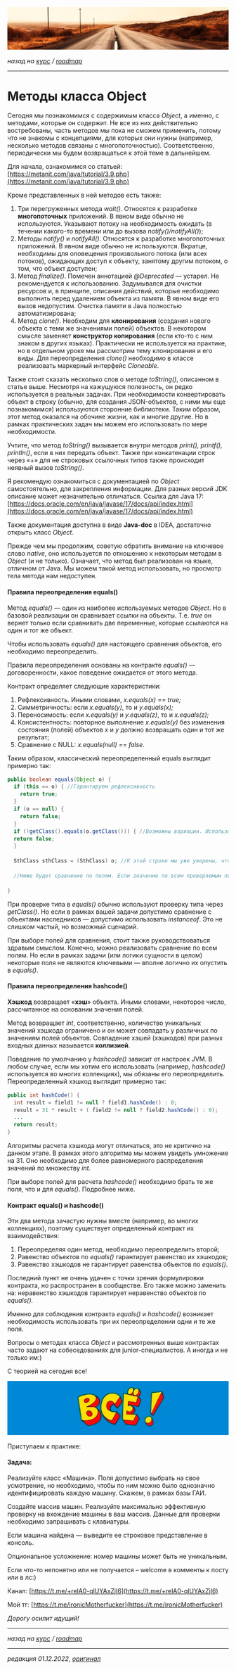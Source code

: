 ![](../../common_files/header.png)

*назад на [курс](../../course.md) / [roadmap](../../roadmap.md)*

***

   

Методы класса Object
====================

Сегодня мы познакомимся с содержимым класса _Object_, а именно, с методами, которые он содержит. Не все из них действительно востребованы, часть методов мы пока не сможем применить, потому что не знакомы с концепциями, для которых они нужны (например, несколько методов связаны с многопоточностью). Соответственно, периодически мы будем возвращаться к этой теме в дальнейшем.

Для начала, ознакомимся со статьей: [https://metanit.com/java/tutorial/3.9.php](https://metanit.com/java/tutorial/3.9.php)

Кроме представленных в ней методов есть также:

1.  Три перегруженных метода _wait()_. Относятся к разработке **многопоточных** приложений. В явном виде обычно не используются. Указывают потоку на необходимость ожидать (в течении какого-то времени или до вызова _notify()/notifyAll()_);
2.  Методы _notify()_ и _notifyAll()_. Относятся к разработке многопоточных приложений. В явном виде обычно не используются. Вкратце, необходимы для оповещения произвольного потока (или всех потоков), ожидающих доступ к объекту, занятому другим потоком, о том, что объект доступен;
3.  Метод _finalize()_. Помечен аннотацией _@Deprecated_ — устарел. Не рекомендуется к использованию. Задумывался для очистки ресурсов и, в принципе, описания действий, которые необходимо выполнить перед удалением объекта из памяти. В явном виде его вызов недопустим. Очистка памяти в Java полностью автоматизирована;
4.  Метод _clone()_. Необходим для **клонирования** (создания нового объекта с теми же значениями полей) объектов. В некотором смысле заменяет **конструктор копирования** (если кто-то с ним знаком в других языках). Практически не используется на практике, но в отдельном уроке мы рассмотрим тему клонирования и его виды. Для переопределения _clone()_ необходимо в классе реализовать маркерный интерфейс _Cloneable_.

Также стоит сказать несколько слов о методе _toString()_, описанном в статье выше. Несмотря на кажущуюся полезность, он редко используется в реальных задачах. При необходимости конвертировать объект в строку (обычно, для создания JSON-объектов, с ними мы еще познакомимся) используются сторонние библиотеки. Таким образом, этот метод оказался на обочине жизни, как и многие другие. Но в рамках практических задач мы можем его использовать по мере необходимости.

Учтите, что метод _toString()_ вызывается внутри методов _print(), printf(), println()_, если в них передать объект. Также при конкатенации строк через «+» для не строковых ссылочных типов также происходит неявный вызов _toString()_.

Я рекомендую ознакомиться с документацией по _Object_ самостоятельно, для закрепления информации. Для разных версий JDK описание может незначительно отличаться. Ссылка для Java 17: [https://docs.oracle.com/en/java/javase/17/docs/api/index.html](https://docs.oracle.com/en/java/javase/17/docs/api/index.html)

Также документация доступна в виде **Java-doc** в IDEA, достаточно открыть класс _Object_.

Прежде чем мы продолжим, советую обратить внимание на ключевое слово _native_, оно используется по отношению к некоторым методам в _Object_ (и не только). Означает, что метод был реализован на языке, отличном от Java. Мы можем такой метод использовать, но просмотр тела метода нам недоступен.

  

#### Правила переопределения equals()

Метод _equals()_ — один из наиболее используемых методов _Object_. Но в базовой реализации он сравнивает ссылки на объекты. Т.е. _true_ он вернет только если сравнивать две переменные, которые ссылаются на один и тот же объект.

Чтобы использовать _equals()_ для настоящего сравнения объектов, его необходимо переопределить.

Правила переопределения основаны на контракте _equals()_ — договоренности, какое поведение ожидается от этого метода.

Контракт определяет следующие характеристики:

1.  Рефлексивность. Иными словами, _x.equals(x) == true;_
2.  Симметричность: если _x.equals(y)_, то и _y.equals(x);_
3.  Переносимость: если _x.equals(y)_ и _y.equals(z)_, то и _x.equals(z);_
4.  Консистентность: повторное выполнение _x.equals(y)_ без изменения состояния (полей) объектов _x_ и _y_ должно возвращать один и тот же результат;
5.  Сравнение с NULL: _x.equals(null) == false_.

Таким образом, классический переопределенный equals выглядит примерно так:

```java
public boolean equals(Object o) {
  if (this == o) { //Гарантируем рефлексивность
    return true;
  }
  if (o == null) {
    return false;
  }
  if (!getClass().equals(o.getClass())) { //Возможны вариации. Использование instanceof или сравнение типа параметра с явно вызванным литералом класса: o.getClass().equals(SthClass.class)
  return false;
  }

  SthClass sthClass = (SthClass) o; //К этой строке мы уже уверены, что тип верный и можно кастить. При использовании instanceof это можно описать немного лакончинее

  //Ниже будет сравнение по полям. Если значение по всем проверяемым полям совпадают возвращаем из метода true, если хоть в одном поле значения отличаются - false

}
```

При проверке типа в _equals()_ обычно используют проверку типа через _getClass()_. Но если в рамках вашей задачи допустимо сравнение с объектами наследников — допустимо использовать _instanceof_. Это не слишком частый, но возможный сценарий.

При выборе полей для сравнения, стоит также руководствоваться здравым смыслом. Конечно, можно реализовать сравнение по всем полям. Но если в рамках задачи (или логики сущности в целом) некоторые поля не являются ключевыми — вполне логично их опустить в _equals()_.

  

#### Правила переопределения hashcode()

**Хэшкод** возвращает «**хэш**» объекта. Иными словами, некоторое число, рассчитанное на основании значения полей.

Метод возвращает _int_, соответственно, количество уникальных значений хэшкода ограничено и он может совпадать у различных по значениям полей объектов. Совпадение хэшей (хэшкодов) при разных входных данных называется **коллизией**.

Поведение по умолчанию у _hashcode()_ зависит от настроек JVM. В любом случае, если мы хотим его использовать (например, _hashcode()_ используется во многих коллекциях), мы обязаны его переопределить. Переопределенный хэшкод выглядит примерно так:

```java
public int hashCode() {
  int result = field1 != null ? field1.hashCode() : 0;
  result = 31 * result + ( field2 != null ? field2.hashCode() : 0);
  ...
  return result;
}
```

Алгоритмы расчета хэшкода могут отличаться, это не критично на данном этапе. В рамках этого алгоритма мы можем увидеть умножение на 31. Оно необходимо для более равномерного распределения значений по множеству _int_.

При выборе полей для расчета _hashcode()_ необходимо брать те же поля, что и для _equals()_. Подробнее ниже.

  

#### Контракт equals() и hashcode()

Эти два метода зачастую нужны вместе (например, во многих коллекциях), поэтому существует определенный контракт их взаимодействия:

1.  Переопределяя один метод, необходимо переопределить второй;
2.  Равенство объектов по _equals()_ гарантирует равенство их хэшкодов;
3.  Равенство хэшкодов не гарантирует равенства объектов по _equals()_.

Последний пункт не очень удачен с точки зрения формулировки контракта, но распространен в сообществе. Его также можно заменить на: неравенство хэшкодов гарантирует неравенство объектов по _equals()._

Именно для соблюдения контракта _equals()_ и _hashcode()_ возникает необходимость использовать при их переопределении одни и те же поля.

  

Вопросы о методах класса _Object_ и рассмотренных выше контрактах часто задают на собеседованиях для junior-специалистов. А иногда и не только им:)

  

С теорией на сегодня все!

![](../../common_files/footer.png)

  

Приступаем к практике:

#### Задача:

Реализуйте класс «Машина». Поля допустимо выбрать на свое усмотрение, но необходимо, чтобы по ним можно было однозначно идентифицировать каждую машину. Скажем, в рамках базы ГАИ.

Создайте массив машин. Реализуйте максимально эффективную проверку на вхождение машины в ваш массив. Данные для проверки необходимо запрашивать с клавиатуры.

Если машина найдена — выведите ее строковое представление в консоль.

  

Опциональное усложнение: номер машины может быть не уникальным.

  

Если что-то непонятно или не получается – welcome в комменты к посту или в лс:)

Канал: [https://t.me/+relA0-qlUYAxZjI6](https://t.me/+relA0-qlUYAxZjI6)

Мой тг: [https://t.me/ironicMotherfucker](https://t.me/ironicMotherfucker)

_Дорогу осилит идущий!_

***

*назад на [курс](../../course.md) / [roadmap](../../roadmap.md)*

***

_редакция 01.12.2022_, [_оригинал_](https://telegra.ph/Metody-klassa-Object-12-01)